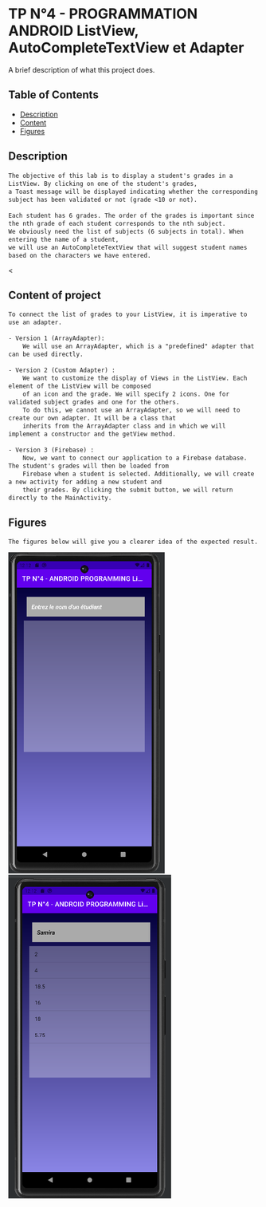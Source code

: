 # TP N°4 - PROGRAMMATION ANDROID ListView, AutoCompleteTextView et Adapter
A brief description of what this project does.

## Table of Contents

- [Description](#Description)
- [Content](#Content)
- [Figures](#Figures)

## Description
    The objective of this lab is to display a student's grades in a ListView. By clicking on one of the student's grades, 
    a Toast message will be displayed indicating whether the corresponding subject has been validated or not (grade <10 or not).
    
    Each student has 6 grades. The order of the grades is important since the nth grade of each student corresponds to the nth subject. 
    We obviously need the list of subjects (6 subjects in total). When entering the name of a student, 
    we will use an AutoCompleteTextView that will suggest student names based on the characters we have entered.
<

## Content of project

    To connect the list of grades to your ListView, it is imperative to use an adapter.

    - Version 1 (ArrayAdapter): 
        We will use an ArrayAdapter, which is a "predefined" adapter that can be used directly.
  
    - Version 2 (Custom Adapter) : 
        We want to customize the display of Views in the ListView. Each element of the ListView will be composed
        of an icon and the grade. We will specify 2 icons. One for validated subject grades and one for the others. 
        To do this, we cannot use an ArrayAdapter, so we will need to create our own adapter. It will be a class that 
        inherits from the ArrayAdapter class and in which we will implement a constructor and the getView method. 

    - Version 3 (Firebase) :
        Now, we want to connect our application to a Firebase database. The student's grades will then be loaded from 
        Firebase when a student is selected. Additionally, we will create a new activity for adding a new student and 
        their grades. By clicking the submit button, we will return directly to the MainActivity.



## Figures
    The figures below will give you a clearer idea of the expected result.

![version1 search](images/version1.png)
![version1 notes](images/version1_notes.png)

